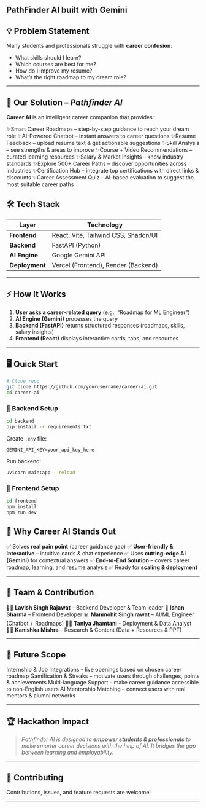 ## PathFinder AI built with Gemini

## 💡 Problem Statement

Many students and professionals struggle with **career confusion**:

* What skills should I learn?
* Which courses are best for me?
* How do I improve my resume?
* What’s the right roadmap to my dream role?

---

## 🚀 Our Solution – *Pathfinder AI*

**Career AI** is an intelligent career companion that provides:

✨Smart Career Roadmaps – step-by-step guidance to reach your dream role
✨AI-Powered Chatbot – instant answers to career questions
✨Resume Feedback – upload resume text & get actionable suggestions
✨Skill Analysis – see strengths & areas to improve
✨Course + Video Recommendations – curated learning resources
✨Salary & Market Insights – know industry standards
✨Explore 500+ Career Paths – discover opportunities across industries
✨Certification Hub – integrate top certifications with direct links & discounts
✨Career Assessment Quiz – AI-based evaluation to suggest the most suitable career paths


## 🛠️ Tech Stack

| Layer          | Technology                                  |
| -------------- | ------------------------------------------- |
| **Frontend**   | React, Vite, Tailwind CSS, Shadcn/UI        |
| **Backend**    | FastAPI (Python)                            |
| **AI Engine**  | Google Gemini API                           |
| **Deployment** | Vercel (Frontend), Render (Backend) |

---

## ⚡ How It Works

1. **User asks a career-related query** (e.g., “Roadmap for ML Engineer”)
2. **AI Engine (Gemini)** processes the query
3. **Backend (FastAPI)** returns structured responses (roadmaps, skills, salary insights)
4. **Frontend (React)** displays interactive cards, tabs, and resources

---

## 🖥️ Quick Start

```bash
# Clone repo
git clone https://github.com/yourusername/career-ai.git
cd career-ai
```

### 🔹 Backend Setup

```bash
cd backend
pip install -r requirements.txt
```

Create `.env` file:

```
GEMINI_API_KEY=your_api_key_here
```

Run backend:

```bash
uvicorn main:app --reload
```

### 🔹 Frontend Setup

```bash
cd frontend
npm install
npm run dev
```


## 🎯 Why Career AI Stands Out

✅ Solves **real pain point** (career guidance gap)
✅ **User-friendly & Interactive** – intuitive cards & chat experience
✅ Uses **cutting-edge AI (Gemini)** for contextual answers
✅ **End-to-End Solution** – covers career roadmap, learning, and resume analysis
✅ Ready for **scaling & deployment**

---

## 🤝 Team & Contribution

👨‍💻 **Lavish Singh Rajawat** – Backend Developer & Team leader
🎨 **Ishan Sharma** – Frontend Developer
📊 **Manmohit Singh rawat** – AI/ML Engineer (Chatbot + Roadmaps)
👨‍💻 **Taniya Jhamtani** - Deployment & Data Analyst
👩‍💻 **Kanishka Mishra** – Research & Content (Data + Resources & PPT)


---

## 🌟 Future Scope

Internship & Job Integrations – live openings based on chosen career roadmap
Gamification & Streaks – motivate users through challenges, points & achievements
Multi-language Support – make career guidance accessible to non-English users
AI Mentorship Matching – connect users with real mentors & alumni networks

---

## 🏆 Hackathon Impact

> *Pathfinder AI is designed to **empower students & professionals** to make smarter career decisions with the help of AI. It bridges the gap between learning and employability.*

---

## 🤝 Contributing

Contributions, issues, and feature requests are welcome!

---

